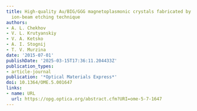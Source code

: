 ```yaml
---
title: High-quality Au/BIG/GGG magnetoplasmonic crystals fabricated by a combined
  ion-beam etching technique
authors:
- A. L. Chekhov
- V. L. Krutyanskiy
- V. A. Ketsko
- A. I. Stognij
- T. V. Murzina
date: '2015-07-01'
publishDate: '2025-03-15T17:36:11.204433Z'
publication_types:
- article-journal
publication: '*Optical Materials Express*'
doi: 10.1364/OME.5.001647
links:
- name: URL
  url: https://opg.optica.org/abstract.cfm?URI=ome-5-7-1647
---
```

